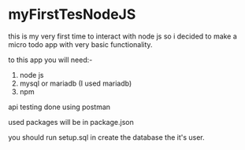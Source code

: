 # myFirstTesNodeJS
this is my very first time to interact with node js so i decided to make a micro todo app with very basic functionality.

to this app you will need:-
1. node js
2. mysql or mariadb (I used mariadb)
3. npm

api testing done using postman

used packages will be in package.json

you should run setup.sql in create the database the it's user.
